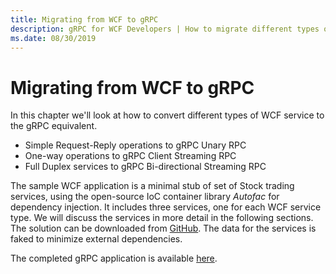 ```yaml
---
title: Migrating from WCF to gRPC
description: gRPC for WCF Developers | How to migrate different types of WCF service to gRPC
ms.date: 08/30/2019
---
```


# Migrating from WCF to gRPC

In this chapter we'll look at how to convert different types of WCF service to the gRPC equivalent.

- Simple Request-Reply operations to gRPC Unary RPC
- One-way operations to gRPC Client Streaming RPC
- Full Duplex services to gRPC Bi-directional Streaming RPC

The sample WCF application is a minimal stub of set of Stock trading services, using the open-source IoC container library *Autofac* for dependency injection. It includes three services, one for each WCF service type. We will discuss the services in more detail in the following sections. The solution can be downloaded from [GitHub](https://github.com/somewhere/TraderSysWCF). The data for the services is faked to minimize external dependencies.

The completed gRPC application is available [here](https://github.com/somewhere/TraderSysGRPC).

